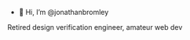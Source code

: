 - 👋 Hi, I’m @jonathanbromley

Retired design verification engineer, amateur web dev

<!---
jonathanbromley/jonathanbromley is a ✨ special ✨ repository because its `README.md` (this file) appears on your GitHub profile.
You can click the Preview link to take a look at your changes.
--->
